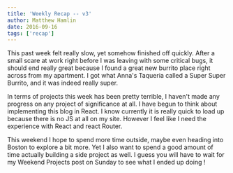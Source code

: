 ```yaml
---
title: 'Weekly Recap -- v3'
author: Matthew Hamlin
date: 2016-09-16
tags: ['recap']
---
```


<p>
    This past week felt really slow, yet somehow finished off quickly. After a small scare at work right before I was leaving with some critical bugs, it should end really great because I found a great new burrito place right across from my apartment. I got what Anna's Taqueria called a Super Super Burrito, and it was indeed really super.
</p>
<p>
    In terms of projects this week has been pretty terrible, I haven't made any progress on any project of significance at all. I have begun to think about implementing this blog in React. I know currently it is really quick to load up because there is no JS at all on my site. However I feel like I need the experience with React and react Router.
</p>
<p>
    This weekend I hope to spend more time outside, maybe even heading into Boston to explore a bit more. Yet I also want to spend a good amount of time actually building a side project as well. I guess you will have to wait for my Weekend Projects post on Sunday to see what I ended up doing <span data-css-emoji="wink"></span>!
</p>
